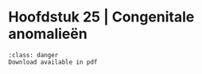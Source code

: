 # Hoofdstuk 25 | Congenitale anomalieën

```{admonition} Copyright
:class: danger
Download available in pdf
```
